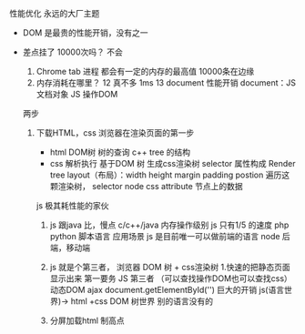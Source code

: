 性能优化  永远的大厂主题

- DOM 是最贵的性能开销，没有之一

- 差点挂了
    10000次吗？ 不会
    1. Chrome tab 进程 都会有一定的内存的最高值
        10000条在边缘
    2. 内存消耗在哪里？
        12 真不多 1ms
        13 document 性能开销 
            document：JS 文档对象 JS 操作DOM

    两步
    1. 下载HTML，css  浏览器在渲染页面的第一步 
        - html DOM树 树的查询 c++
          tree 的结构 
        - css 解析执行 基于DOM 树 生成css渲染树 selector 属性构成
        Render tree  layout（布局）：width height margin padding postion
        遍历这颗渲染树，
        selector node css 
        attribute 节点上的数据

        js 极其耗性能的家伙
        1. js 跟java 比，慢点
          c/c++/java  内存操作级别
          js 只有1/5 的速度 php python 脚本语言
          应用场景 js 是目前唯一可以做前端的语言
          node 后端，移动端
        2. js 就是个第三者，  浏览器
        DOM 树 + css渲染树 1.快速的把静态页面显示出来 第一要务
        JS 第三者 （可以查找操作DOM也可以查找css）  动态DOM ajax
        document.getElementById('')  巨大的开销
        js(语言世界)-> html +css DOM 树世界
        别的语言没有的

        3. 分屏加载html  制高点
